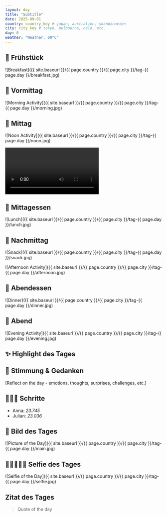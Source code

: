 ```yaml
---
layout: day
title: "Subtitle"
date: 2025-09-01
country: country_key # japan, australien, skandinavien
city: city_key # tokyo, melbourne, oslo, etc.
day: 0
weather: "Weather, 00°C"
---
```



## 🥐 Frühstück

![Breakfast]({{ site.baseurl }}/{{ page.country }}/{{ page.city }}/tag-{{ page.day }}/breakfast.jpg)

## 🌅 Vormittag

![Morning Activity]({{ site.baseurl }}/{{ page.country }}/{{ page.city }}/tag-{{ page.day }}/morning.jpg)

## 🌇 Mittag

![Noon Activity]({{ site.baseurl }}/{{ page.country }}/{{ page.city }}/tag-{{ page.day }}/noon.jpg)

<video controls>
  <source src="{{ site.baseurl }}/{{ page.country }}/{{ page.city }}/tag-{{ page.day }}/noon.mp4" type="video/mp4">
  Dein Browser unterstützt das Video-Tag nicht.
</video>

## 🍣 Mittagessen

![Lunch]({{ site.baseurl }}/{{ page.country }}/{{ page.city }}/tag-{{ page.day }}/lunch.jpg)

## 🌆 Nachmittag

![Snack]({{ site.baseurl }}/{{ page.country }}/{{ page.city }}/tag-{{ page.day }}/snack.jpg)

![Afternoon Activity]({{ site.baseurl }}/{{ page.country }}/{{ page.city }}/tag-{{ page.day }}/afternoon.jpg)

## 🍜 Abendessen

![Dinner]({{ site.baseurl }}/{{ page.country }}/{{ page.city }}/tag-{{ page.day }}/dinner.jpg)

## 🌙 Abend

![Evening Activity]({{ site.baseurl }}/{{ page.country }}/{{ page.city }}/tag-{{ page.day }}/evening.jpg)

## ✨ Highlight des Tages

## 💭 Stimmung & Gedanken

[Reflect on the day - emotions, thoughts, surprises, challenges, etc.]

## 🏃🏽‍♀️ Schritte

- Anna: _23.745_  
- Julian: _23.036_  

## 📸 Bild des Tages

![Picture of the Day]({{ site.baseurl }}/{{ page.country }}/{{ page.city }}/tag-{{ page.day }}/main.jpg)

## 👩🏻‍🤝‍👨🏽 Selfie des Tages

![Selfie of the Day]({{ site.baseurl }}/{{ page.country }}/{{ page.city }}/tag-{{ page.day }}/selfie.jpg)

## Zitat des Tages

> Quote of the day
